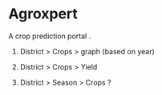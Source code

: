 # Agroxpert

A crop prediction portal .

1. District > Crops > graph (based on year)
2. District > Crops > Yield

3. District > Season > Crops ?



